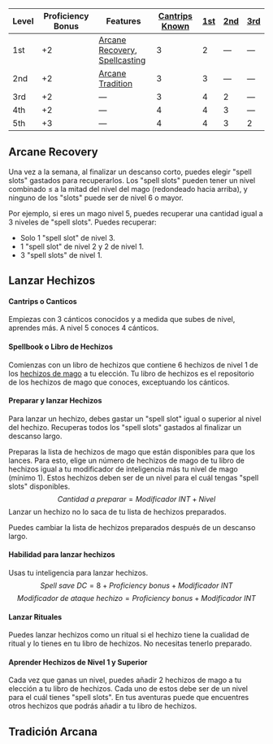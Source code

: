 | Level | Proficiency Bonus | Features                                                                                                                                                       | [Cantrips Known](https://5e.tools/spells.html#blankhash,flstlevel:0=1,flstclass:wizard=1) | [1st](https://5e.tools/spells.html#blankhash,flstlevel:1=1,flstclass:wizard=1) | [2nd](https://5e.tools/spells.html#blankhash,flstlevel:2=1,flstclass:wizard=1) | [3rd](https://5e.tools/spells.html#blankhash,flstlevel:3=1,flstclass:wizard=1) |
| ----- | ----------------- | -------------------------------------------------------------------------------------------------------------------------------------------------------------- | ----------------------------------------------------------------------------------------- | ------------------------------------------------------------------------------ | ------------------------------------------------------------------------------ | ------------------------------------------------------------------------------ |
| 1st   | +2                | [Arcane Recovery](https://5e.tools/classes.html#wizard_phb,state:feature=s0-0),<br>[Spellcasting](https://5e.tools/classes.html#wizard_phb,state:feature=s0-1) | 3                                                                                         | 2                                                                              | —                                                                              | —                                                                              |
| 2nd   | +2                | [Arcane Tradition](https://5e.tools/classes.html#wizard_phb,state:feature=s1-0)                                                                                | 3                                                                                         | 3                                                                              | —                                                                              | —                                                                              |
| 3rd   | +2                | —                                                                                                                                                              | 3                                                                                         | 4                                                                              | 2                                                                              | —                                                                              |
| 4th   | +2                | —                                                                                                                                                              | 4                                                                                         | 4                                                                              | 3                                                                              | —                                                                              |
| 5th   | +3                | —                                                                                                                                                              | 4                                                                                         | 4                                                                              | 3                                                                              | 2                                                                              |
## Arcane Recovery
Una vez a la semana, al finalizar un descanso corto, puedes elegir "spell slots" gastados para recuperarlos. Los "spell slots" pueden tener un nivel combinado $\leq$ a la mitad del nivel del mago (redondeado hacia arriba), y ninguno de los "slots" puede ser de nivel 6 o mayor.

Por ejemplo, si eres un mago nivel 5, puedes recuperar una cantidad igual a 3 niveles de "spell slots". Puedes recuperar:
+ Solo 1 "spell slot" de nivel 3.
+ 1 "spell slot" de nivel 2 y 2 de nivel 1.
+ 3 "spell slots" de nivel 1.
## Lanzar Hechizos
#### Cantrips o Canticos
Empiezas con 3 cánticos conocidos y a medida que subes de nivel, aprendes más.
A nivel 5 conoces 4 cánticos.
#### Spellbook o Libro de Hechizos
Comienzas con un libro de hechizos que contiene 6 hechizos de nivel 1 de los [hechizos de mago](https://5e.tools/spells.html#blankhash,flstclass:wizard=1) a tu elección. Tu libro de hechizos es el repositorio de los hechizos de mago que conoces, exceptuando los cánticos.
#### Preparar y lanzar Hechizos
Para lanzar un hechizo, debes gastar un "spell slot" igual o superior al nivel del hechizo. Recuperas todos los "spell slots" gastados al finalizar un descanso largo.

Preparas la lista de hechizos de mago que están disponibles para que los lances. Para esto, elige un número de hechizos de mago de tu libro de hechizos igual a tu modificador de inteligencia más tu nivel de mago (mínimo 1). Estos hechizos deben ser de un nivel para el cuál tengas "spell slots" disponibles.
$$Cantidad\ a\ preparar = Modificador\ INT + Nivel$$
Lanzar un hechizo no lo saca de tu lista de hechizos preparados.

Puedes cambiar la lista de hechizos preparados después de un descanso largo.
#### Habilidad para lanzar hechizos
Usas tu inteligencia para lanzar hechizos. 
$$Spell\ save\ DC=8+Proficiency\ bonus+Modificador\ INT$$
$$Modificador\ de\ ataque\ hechizo=Proficiency\ bonus+Modificador\ INT$$
#### Lanzar Rituales
Puedes lanzar hechizos como un ritual si el hechizo tiene la cualidad de ritual y lo tienes en tu libro de hechizos. No necesitas tenerlo preparado.
#### Aprender Hechizos de Nivel 1 y Superior
Cada vez que ganas un nivel, puedes añadir 2 hechizos de mago a tu elección a tu libro de hechizos. Cada uno de estos debe ser de un nivel para el cuál tienes "spell slots". En tus aventuras puede que encuentres otros hechizos que podrás añadir a tu libro de hechizos.
## Tradición Arcana
